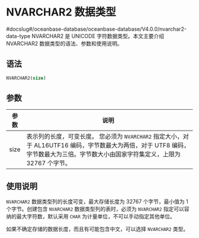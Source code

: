 NVARCHAR2 数据类型 
===================================
#docslug#/oceanbase-database/oceanbase-database/V4.0.0/nvarchar2-data-type
NVARCHAR2 是 UNICODE 字符数据类型。本文主要介绍 NVARCHAR2 数据类型的语法、参数和使用说明。

语法 
--------------

```sql
NVARCHAR2(size)
```



参数 
--------------



|  参数  |                                                              说明                                                              |
|------|------------------------------------------------------------------------------------------------------------------------------|
| size | 表示列的长度，可变长度。 您必须为 `NVARCHAR2` 指定大小，对于 AL16UTF16 编码，字节数最大为两倍，对于 UTF8 编码，字节数最大为三倍。字节数大小由国家字符集定义，上限为 32767 个字节。 |



使用说明 
-------------------------

`NVARCHAR2` 数据类型列的长度可变，最大存储长度为 32767 个字节，最小值为 1 个字节。创建包含 `NVARCHAR2` 数据类型列的表时，必须为 `NVARCHAR2` 指定可以容纳的最大字符数，默认采用 `CHAR` 为计量单位，不可以手动指定其他单位。

如果不确定存储的数据长度，而且有可能包含中文，可以选择 `NVARCHAR2` 类型。
